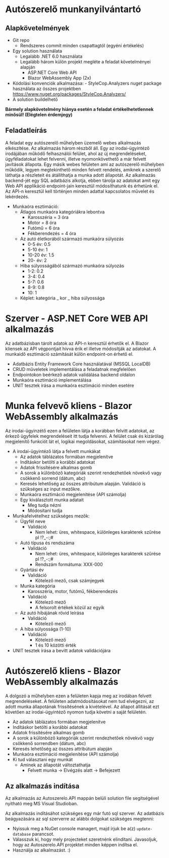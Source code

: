 # Autószerelő munkanyilvántartó

## Alapkövetelmények

- Git repo
  - Rendszeres commit minden csapattagtól (egyéni értékelés)
- Egy solution használata
  - Legalább .NET 6.0 használata
  - Legalább három külön projekt megléte a feladat követelményei alapján
    - ASP.NET Core Web API
    - Blazor WebAssembly App (2x)
- Kódolási konvenciók alkalmazása: - StyleCop.Analyzers nuget package használata az összes projektben
  https://www.nuget.org/packages/StyleCop.Analyzers/
- A solution buildelhető

**Bármely alapkövetelmény hiánya esetén a feladat értékelhetetlennek minősül! (Elégtelen érdemjegy)**

## Feladatleírás

A feladat egy autószerelő műhelyben üzemelő webes alkalmazás elkészítése.
Az alkalmazás három részből áll. Egy az irodai-ügyintéző irodájában működő felhasználói felület, ahol az új
megrendeléseket, ügyféladatokat lehet felvenni, illetve nyomonkövethető a már felvett javítások állapota. Egy
másik webes felületen ami az autószerelő műhelyben működik, legyen megtekinthető minden felvett rendelés,
amiknek a szerelő láthatja a részleteit és átállíthatja a munka adott állapotát. Az alkalmazás backend-jét egy
SQL adatbázis alkotja, ebben tárolja az adatokat amit egy Web API applikáció endpoint-jain keresztül
módosíthatunk és érhetünk el. Az API-n keresztül kell történjen minden adattal kapcsolatos művelet és
lekérdezés.

- Munkaóra esztimáció:
  - Átlagos munkaóra kategóriákra lebontva
    - Karosszéria = 3 óra
    - Motor = 8 óra
    - Futómű = 6 óra
    - Fékberendezés = 4 óra
  - Az autó életkorából származó munkaóra súlyozás
    - 0-5 év: 0.5
    - 5-10 év: 1
    - 10-20 év: 1.5
    - 20- év: 2
  - Hiba súlyosságából származó munkaóra súlyozás
    - 1-2: 0.2
    - 3-4: 0.4
    - 5-7: 0.6
    - 8-9: 0.8
    - 10: 1
  - Képlet: kategória _ kor _ hiba súlyossága

# Szerver - ASP.NET Core WEB API alkalmazás

Az adatbázisban tárolt adatok az API-n keresztül érhetők el. A Blazor kliensek az API végpontjait hívva érik el
illetve módosítják az adatokat. A munkaidő esztimáció számítását külön endpoint-on érhető el.

- Adatbázis Entity Framework Core használatával (MSSQL LocalDB)
- CRUD műveletek implementálása a feladatnak megfelelően
- Endpointokon beérkező adatok validálása backend oldalon
- Munkaóra esztimáció implementálása
- UNIT tesztek írása a munkaóra esztimáció minden esetére

# Munka felvevő kliens - Blazor WebAssembly alkalmazás

Az irodai-ügyinzétő ezen a felületen látja a korábban felvitt adatokat, az érkező ügyfelek megrendeléseit itt
tudja felvenni. A felület csak és kizárólag megjelenítő funkciót lát el, logikai megoldásokat, számításokat nem
végez.

- A irodai-ügyintéző látja a felvett munkákat
  - Az adatok táblázatos formában megjelenítve
  - Indításkor betölti a korábbi adatokat
  - Adatok frissítésére alkalmas gomb
  - A sorok a különböző kategóriák szerint rendezhetőek növekvő vagy csökkenő sorrend (dátum, abc)
  - Keresés lehetőség az összes attribútum alapján. Validáció is szükséges az input mezőkre.
  - Munkaóra esztimáció megjelenítése (API számolja)
  - Egy kiválasztott munka adatait
    - Meg tudja nézni
    - Módosítani tudja
- Munkafelvételhez szükséges mezők:
  - Ügyfél neve
    - Validáció
      - Nem lehet: üres, whitespace, különleges karakterek szűrése pl !?\_-:;#
  - Autó típusa és rendszáma
    - Validáció
      - Nem lehet: üres, whitespace, különleges karakterek szűrése pl !?\_-:;#
      - Rendszám formátuma: XXX-000
  - Gyártási év
    - Validáció
      - Kötelező mező, csak számjegyek
  - Munka kategória
    - Karosszéria, motor, futómű, fékberendezés
    - Validáció
      - Kötelező mező
      - A felsorolt értékek közül az egyik
  - Az autó hibájának rövid leírása
    - Validáció
      - Kötelező mező
  - A hiba súlyossága (1-10)
    - Validáció
      - Kötelező mező
      - 1 és 10 közötti érték
- UNIT tesztek írása a bevitt adatok validációjára

# Autószerelő kliens - Blazor WebAssembly alkalmazás

A dolgozó a műhelyben ezen a felületen kapja meg az irodában felvett megrendeléseket. A felületen adatmódosításokat nem tud elvégezni, az adott munka állapotának frissítésének a kivételével. Az állapot állítását
ezt követően az irodai-ügyintéző nyomon tudja követni a saját felületén.

- Az adatok táblázatos formában megjelenítve
- Indításkor betölti a korábbi adatokat
- Adatok frissítésére alkalmas gomb
- A sorok a különböző kategóriák szerint rendezhetőek növekvő vagy csökkenő sorrendben (dátum, abc)
- Keresés lehetőség az összes attribútum alapján
- Munkaóra esztimáció megjelenítése (API számolja)
- Ki tud választani egy munkát
  - Aminek az állapotát változtathatja
    - Felvett munka -> Elvégzés alatt -> Befejezett

## Az alkalmazás indítása

Az alkalmazás az Autoszerelo.API mappán belüli solution file segítségével nyitható meg MS Visual Studioban.

Az alkalmazás indításáhot szükséges egy már futó sql szerver.
Az adatbázis beágyazására az sql szerverre az alábbi dolgokat szükséges megtenni:

- Nyissuk meg a NuGet console managert, majd írjuk be a(z) `update-database` parancsot.
- Válasszuk ki, hogy mely projecteket szeretnénk elindítani. Javasoljuk, hogy az Autoszerelo.API projektet minden képpen indítsa el.
- Használja az alkalmazást. :)
